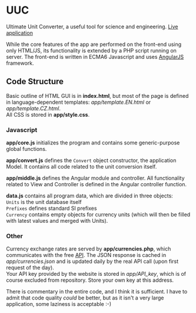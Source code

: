 # UUC
Ultimate Unit Converter, a useful tool for science and engineering. [Live application](http://jira.zby.cz/content/UUC/)

While the core features of the app are performed on the front-end using only HTML/JS, its functionality is extended by a PHP script running on server.
The front-end is written in ECMA6 Javascript and uses [AngularJS](https://angularjs.org/) framework.

## Code Structure
Basic outline of HTML GUI is in **index.html**, but most of the page is defined in language-dependent templates: _app/template.EN.html_ or _app/template.CZ.html_.  
All CSS is stored in **app/style.css**.

### Javascript

**app/core.js** initializes the program and contains some generic-purpose global functions.

**app/convert.js** defines the `Convert` object constructor, the application Model. It contains all code related to the unit conversion itself.

**app/middle.js** defines the Angular module and controller.
All functionality related to View and Controller is defined in the Angular controller function.

**data.js** contains all program data, which are divided in three objects:  
`Units` is the unit database itself  
`Prefixes` defines standard SI prefixes  
`Currency` contains empty objects for currency units (which will then be filled with latest values and merged with Units).

### Other

Currency exchange rates are served by **app/currencies.php**, which communicates with the free [API](https://fixer.io/).
The JSON response is cached in *app/currencies.json* and is updated daily by the real API call (upon first request of the day).  
Your API key provided by the website is stored in *app/API_key*, which is of course excluded from repository. Store your own key at this address.

There is commentary in the entire code, and I think it is sufficient. I have to admit that code quality *could* be better, but as it isn't a very large application, some laziness is acceptable :-)
